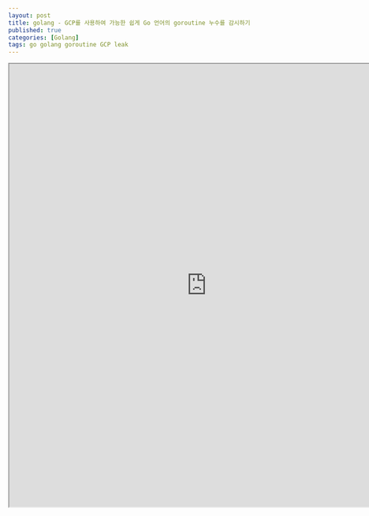 ```yaml
---
layout: post
title: golang - GCP를 사용하여 가능한 쉽게 Go 언어의 goroutine 누수를 감시하기
published: true
categories: [Golang]
tags: go golang goroutine GCP leak
---
```

<iframe width="800" height="900" src="https://docs.google.com/document/d/e/2PACX-1vR4HQpO8QQszS8NO3OpkEnuD49u0TO3UhhoxY6nWmJ_ROr8HB9ZDNEvrN04jRLqnWaBJrWJcY9JX1tD/pub?embedded=true"></iframe>    
  